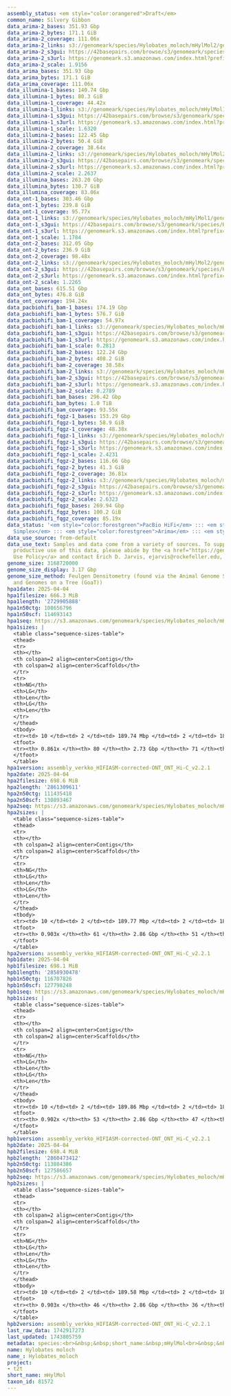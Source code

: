 ```yaml
---
assembly_status: <em style="color:orangered">Draft</em>
common_name: Silvery Gibbon
data_arima-2_bases: 351.93 Gbp
data_arima-2_bytes: 171.1 GiB
data_arima-2_coverage: 111.06x
data_arima-2_links: s3://genomeark/species/Hylobates_moloch/mHylMol2/genomic_data/arima/<br>
data_arima-2_s3gui: https://42basepairs.com/browse/s3/genomeark/species/Hylobates_moloch/mHylMol2/genomic_data/arima/
data_arima-2_s3url: https://genomeark.s3.amazonaws.com/index.html?prefix=species/Hylobates_moloch/mHylMol2/genomic_data/arima/
data_arima-2_scale: 1.9156
data_arima_bases: 351.93 Gbp
data_arima_bytes: 171.1 GiB
data_arima_coverage: 111.06x
data_illumina-1_bases: 140.74 Gbp
data_illumina-1_bytes: 80.3 GiB
data_illumina-1_coverage: 44.42x
data_illumina-1_links: s3://genomeark/species/Hylobates_moloch/mHylMol1/genomic_data/illumina/<br>
data_illumina-1_s3gui: https://42basepairs.com/browse/s3/genomeark/species/Hylobates_moloch/mHylMol1/genomic_data/illumina/
data_illumina-1_s3url: https://genomeark.s3.amazonaws.com/index.html?prefix=species/Hylobates_moloch/mHylMol1/genomic_data/illumina/
data_illumina-1_scale: 1.6320
data_illumina-2_bases: 122.45 Gbp
data_illumina-2_bytes: 50.4 GiB
data_illumina-2_coverage: 38.64x
data_illumina-2_links: s3://genomeark/species/Hylobates_moloch/mHylMol2/genomic_data/illumina/<br>
data_illumina-2_s3gui: https://42basepairs.com/browse/s3/genomeark/species/Hylobates_moloch/mHylMol2/genomic_data/illumina/
data_illumina-2_s3url: https://genomeark.s3.amazonaws.com/index.html?prefix=species/Hylobates_moloch/mHylMol2/genomic_data/illumina/
data_illumina-2_scale: 2.2637
data_illumina_bases: 263.20 Gbp
data_illumina_bytes: 130.7 GiB
data_illumina_coverage: 83.06x
data_ont-1_bases: 303.46 Gbp
data_ont-1_bytes: 239.8 GiB
data_ont-1_coverage: 95.77x
data_ont-1_links: s3://genomeark/species/Hylobates_moloch/mHylMol1/genomic_data/ont/<br>
data_ont-1_s3gui: https://42basepairs.com/browse/s3/genomeark/species/Hylobates_moloch/mHylMol1/genomic_data/ont/
data_ont-1_s3url: https://genomeark.s3.amazonaws.com/index.html?prefix=species/Hylobates_moloch/mHylMol1/genomic_data/ont/
data_ont-1_scale: 1.1784
data_ont-2_bases: 312.05 Gbp
data_ont-2_bytes: 236.9 GiB
data_ont-2_coverage: 98.48x
data_ont-2_links: s3://genomeark/species/Hylobates_moloch/mHylMol2/genomic_data/ont/<br>
data_ont-2_s3gui: https://42basepairs.com/browse/s3/genomeark/species/Hylobates_moloch/mHylMol2/genomic_data/ont/
data_ont-2_s3url: https://genomeark.s3.amazonaws.com/index.html?prefix=species/Hylobates_moloch/mHylMol2/genomic_data/ont/
data_ont-2_scale: 1.2265
data_ont_bases: 615.51 Gbp
data_ont_bytes: 476.8 GiB
data_ont_coverage: 194.24x
data_pacbiohifi_bam-1_bases: 174.19 Gbp
data_pacbiohifi_bam-1_bytes: 576.7 GiB
data_pacbiohifi_bam-1_coverage: 54.97x
data_pacbiohifi_bam-1_links: s3://genomeark/species/Hylobates_moloch/mHylMol1/genomic_data/pacbio_hifi/<br>
data_pacbiohifi_bam-1_s3gui: https://42basepairs.com/browse/s3/genomeark/species/Hylobates_moloch/mHylMol1/genomic_data/pacbio_hifi/
data_pacbiohifi_bam-1_s3url: https://genomeark.s3.amazonaws.com/index.html?prefix=species/Hylobates_moloch/mHylMol1/genomic_data/pacbio_hifi/
data_pacbiohifi_bam-1_scale: 0.2813
data_pacbiohifi_bam-2_bases: 122.24 Gbp
data_pacbiohifi_bam-2_bytes: 408.2 GiB
data_pacbiohifi_bam-2_coverage: 38.58x
data_pacbiohifi_bam-2_links: s3://genomeark/species/Hylobates_moloch/mHylMol2/genomic_data/pacbio_hifi/<br>
data_pacbiohifi_bam-2_s3gui: https://42basepairs.com/browse/s3/genomeark/species/Hylobates_moloch/mHylMol2/genomic_data/pacbio_hifi/
data_pacbiohifi_bam-2_s3url: https://genomeark.s3.amazonaws.com/index.html?prefix=species/Hylobates_moloch/mHylMol2/genomic_data/pacbio_hifi/
data_pacbiohifi_bam-2_scale: 0.2789
data_pacbiohifi_bam_bases: 296.42 Gbp
data_pacbiohifi_bam_bytes: 1.0 TiB
data_pacbiohifi_bam_coverage: 93.55x
data_pacbiohifi_fqgz-1_bases: 153.29 Gbp
data_pacbiohifi_fqgz-1_bytes: 58.9 GiB
data_pacbiohifi_fqgz-1_coverage: 48.38x
data_pacbiohifi_fqgz-1_links: s3://genomeark/species/Hylobates_moloch/mHylMol1/genomic_data/pacbio_hifi/<br>
data_pacbiohifi_fqgz-1_s3gui: https://42basepairs.com/browse/s3/genomeark/species/Hylobates_moloch/mHylMol1/genomic_data/pacbio_hifi/
data_pacbiohifi_fqgz-1_s3url: https://genomeark.s3.amazonaws.com/index.html?prefix=species/Hylobates_moloch/mHylMol1/genomic_data/pacbio_hifi/
data_pacbiohifi_fqgz-1_scale: 2.4231
data_pacbiohifi_fqgz-2_bases: 116.66 Gbp
data_pacbiohifi_fqgz-2_bytes: 41.3 GiB
data_pacbiohifi_fqgz-2_coverage: 36.81x
data_pacbiohifi_fqgz-2_links: s3://genomeark/species/Hylobates_moloch/mHylMol2/genomic_data/pacbio_hifi/<br>
data_pacbiohifi_fqgz-2_s3gui: https://42basepairs.com/browse/s3/genomeark/species/Hylobates_moloch/mHylMol2/genomic_data/pacbio_hifi/
data_pacbiohifi_fqgz-2_s3url: https://genomeark.s3.amazonaws.com/index.html?prefix=species/Hylobates_moloch/mHylMol2/genomic_data/pacbio_hifi/
data_pacbiohifi_fqgz-2_scale: 2.6323
data_pacbiohifi_fqgz_bases: 269.94 Gbp
data_pacbiohifi_fqgz_bytes: 100.2 GiB
data_pacbiohifi_fqgz_coverage: 85.19x
data_status: '<em style="color:forestgreen">PacBio HiFi</em> ::: <em style="color:forestgreen">ONT
  Simplex</em> ::: <em style="color:forestgreen">Arima</em> ::: <em style="color:forestgreen">Illumina</em>'
data_use_source: from-default
data_use_text: Samples and data come from a variety of sources. To support fair and
  productive use of this data, please abide by the <a href="https://genome10k.soe.ucsc.edu/data-use-policies/">Data
  Use Policy</a> and contact Erich D. Jarvis, ejarvis@rockefeller.edu, with any questions.
genome_size: 3168720000
genome_size_display: 3.17 Gbp
genome_size_method: Feulgen Densitometry (found via the Animal Genome Size Database
  and Genomes on a Tree (GoaT))
hpa1date: 2025-04-04
hpa1filesize: 666.3 MiB
hpa1length: '2729905888'
hpa1n50ctg: 108656796
hpa1n50scf: 114693143
hpa1seq: https://s3.amazonaws.com/genomeark/species/Hylobates_moloch/mHylMol1/assembly_verkko_HIFIASM-corrected-ONT_ONT_Hi-C_v2.2.1/mHylMol1.HiC.hap1.20250404.fasta.gz
hpa1sizes: |
  <table class="sequence-sizes-table">
  <thead>
  <tr>
  <th></th>
  <th colspan=2 align=center>Contigs</th>
  <th colspan=2 align=center>Scaffolds</th>
  </tr>
  <tr>
  <th>NG</th>
  <th>LG</th>
  <th>Len</th>
  <th>LG</th>
  <th>Len</th>
  </tr>
  </thead>
  <tbody>
  <tr><td> 10 </td><td> 2 </td><td> 189.74 Mbp </td><td> 2 </td><td> 189.74 Mbp </td></tr><tr><td> 20 </td><td> 4 </td><td> 163.35 Mbp </td><td> 4 </td><td> 179.60 Mbp </td></tr><tr><td> 30 </td><td> 6 </td><td> 120.30 Mbp </td><td> 5 </td><td> 163.35 Mbp </td></tr><tr><td> 40 </td><td> 8 </td><td> 114.65 Mbp </td><td> 8 </td><td> 127.20 Mbp </td></tr><tr style="background-color:#cccccc;"><td> 50 </td><td> 11 </td><td style="background-color:#88ff88;"> 108.66 Mbp </td><td> 10 </td><td style="background-color:#88ff88;"> 114.69 Mbp </td></tr><tr><td> 60 </td><td> 14 </td><td> 89.85 Mbp </td><td> 13 </td><td> 113.62 Mbp </td></tr><tr><td> 70 </td><td> 19 </td><td> 65.24 Mbp </td><td> 16 </td><td> 93.33 Mbp </td></tr><tr><td> 80 </td><td> 24 </td><td> 37.60 Mbp </td><td> 20 </td><td> 60.16 Mbp </td></tr><tr><td> 90 </td><td> 0 </td><td>  </td><td> 0 </td><td>  </td></tr><tr><td> 100 </td><td> 0 </td><td>  </td><td> 0 </td><td>  </td></tr></tbody>
  <tfoot>
  <tr><th> 0.861x </th><th> 80 </th><th> 2.73 Gbp </th><th> 71 </th><th> 2.73 Gbp </th></tr>
  </tfoot>
  </table>
hpa1version: assembly_verkko_HIFIASM-corrected-ONT_ONT_Hi-C_v2.2.1
hpa2date: 2025-04-04
hpa2filesize: 698.6 MiB
hpa2length: '2861309611'
hpa2n50ctg: 111435418
hpa2n50scf: 130893467
hpa2seq: https://s3.amazonaws.com/genomeark/species/Hylobates_moloch/mHylMol2/assembly_verkko_HIFIASM-corrected-ONT_ONT_Hi-C_v2.2.1/mHylMol2.HiC.hap1.20250404.fasta.gz
hpa2sizes: |
  <table class="sequence-sizes-table">
  <thead>
  <tr>
  <th></th>
  <th colspan=2 align=center>Contigs</th>
  <th colspan=2 align=center>Scaffolds</th>
  </tr>
  <tr>
  <th>NG</th>
  <th>LG</th>
  <th>Len</th>
  <th>LG</th>
  <th>Len</th>
  </tr>
  </thead>
  <tbody>
  <tr><td> 10 </td><td> 2 </td><td> 189.77 Mbp </td><td> 2 </td><td> 189.77 Mbp </td></tr><tr><td> 20 </td><td> 4 </td><td> 179.18 Mbp </td><td> 4 </td><td> 179.18 Mbp </td></tr><tr><td> 30 </td><td> 5 </td><td> 164.55 Mbp </td><td> 5 </td><td> 164.55 Mbp </td></tr><tr><td> 40 </td><td> 8 </td><td> 120.87 Mbp </td><td> 8 </td><td> 143.90 Mbp </td></tr><tr style="background-color:#cccccc;"><td> 50 </td><td> 10 </td><td style="background-color:#88ff88;"> 111.44 Mbp </td><td> 10 </td><td style="background-color:#88ff88;"> 130.89 Mbp </td></tr><tr><td> 60 </td><td> 14 </td><td> 90.15 Mbp </td><td> 12 </td><td> 120.87 Mbp </td></tr><tr><td> 70 </td><td> 18 </td><td> 72.46 Mbp </td><td> 15 </td><td> 111.81 Mbp </td></tr><tr><td> 80 </td><td> 23 </td><td> 57.70 Mbp </td><td> 18 </td><td> 91.13 Mbp </td></tr><tr><td> 90 </td><td> 31 </td><td> 2.24 Mbp </td><td> 22 </td><td> 59.55 Mbp </td></tr><tr><td> 100 </td><td> 0 </td><td>  </td><td> 0 </td><td>  </td></tr></tbody>
  <tfoot>
  <tr><th> 0.903x </th><th> 61 </th><th> 2.86 Gbp </th><th> 51 </th><th> 2.86 Gbp </th></tr>
  </tfoot>
  </table>
hpa2version: assembly_verkko_HIFIASM-corrected-ONT_ONT_Hi-C_v2.2.1
hpb1date: 2025-04-04
hpb1filesize: 698.1 MiB
hpb1length: '2858930478'
hpb1n50ctg: 116707826
hpb1n50scf: 127798248
hpb1seq: https://s3.amazonaws.com/genomeark/species/Hylobates_moloch/mHylMol1/assembly_verkko_HIFIASM-corrected-ONT_ONT_Hi-C_v2.2.1/mHylMol1.HiC.hap2.20250404.fasta.gz
hpb1sizes: |
  <table class="sequence-sizes-table">
  <thead>
  <tr>
  <th></th>
  <th colspan=2 align=center>Contigs</th>
  <th colspan=2 align=center>Scaffolds</th>
  </tr>
  <tr>
  <th>NG</th>
  <th>LG</th>
  <th>Len</th>
  <th>LG</th>
  <th>Len</th>
  </tr>
  </thead>
  <tbody>
  <tr><td> 10 </td><td> 2 </td><td> 189.86 Mbp </td><td> 2 </td><td> 189.86 Mbp </td></tr><tr><td> 20 </td><td> 4 </td><td> 164.56 Mbp </td><td> 4 </td><td> 179.36 Mbp </td></tr><tr><td> 30 </td><td> 6 </td><td> 144.44 Mbp </td><td> 5 </td><td> 164.56 Mbp </td></tr><tr><td> 40 </td><td> 8 </td><td> 125.52 Mbp </td><td> 8 </td><td> 143.33 Mbp </td></tr><tr style="background-color:#cccccc;"><td> 50 </td><td> 11 </td><td style="background-color:#88ff88;"> 116.71 Mbp </td><td> 10 </td><td style="background-color:#88ff88;"> 127.80 Mbp </td></tr><tr><td> 60 </td><td> 13 </td><td> 112.94 Mbp </td><td> 12 </td><td> 120.88 Mbp </td></tr><tr><td> 70 </td><td> 16 </td><td> 91.80 Mbp </td><td> 15 </td><td> 112.94 Mbp </td></tr><tr><td> 80 </td><td> 21 </td><td> 59.88 Mbp </td><td> 18 </td><td> 91.80 Mbp </td></tr><tr><td> 90 </td><td> 28 </td><td> 0.69 Mbp </td><td> 22 </td><td> 59.12 Mbp </td></tr><tr><td> 100 </td><td> 0 </td><td>  </td><td> 0 </td><td>  </td></tr></tbody>
  <tfoot>
  <tr><th> 0.902x </th><th> 53 </th><th> 2.86 Gbp </th><th> 47 </th><th> 2.86 Gbp </th></tr>
  </tfoot>
  </table>
hpb1version: assembly_verkko_HIFIASM-corrected-ONT_ONT_Hi-C_v2.2.1
hpb2date: 2025-04-04
hpb2filesize: 698.4 MiB
hpb2length: '2860473412'
hpb2n50ctg: 113884386
hpb2n50scf: 127586657
hpb2seq: https://s3.amazonaws.com/genomeark/species/Hylobates_moloch/mHylMol2/assembly_verkko_HIFIASM-corrected-ONT_ONT_Hi-C_v2.2.1/mHylMol2.HiC.hap2.20250404.fasta.gz
hpb2sizes: |
  <table class="sequence-sizes-table">
  <thead>
  <tr>
  <th></th>
  <th colspan=2 align=center>Contigs</th>
  <th colspan=2 align=center>Scaffolds</th>
  </tr>
  <tr>
  <th>NG</th>
  <th>LG</th>
  <th>Len</th>
  <th>LG</th>
  <th>Len</th>
  </tr>
  </thead>
  <tbody>
  <tr><td> 10 </td><td> 2 </td><td> 189.58 Mbp </td><td> 2 </td><td> 189.58 Mbp </td></tr><tr><td> 20 </td><td> 4 </td><td> 179.61 Mbp </td><td> 4 </td><td> 179.61 Mbp </td></tr><tr><td> 30 </td><td> 5 </td><td> 164.82 Mbp </td><td> 5 </td><td> 164.82 Mbp </td></tr><tr><td> 40 </td><td> 8 </td><td> 121.35 Mbp </td><td> 7 </td><td> 144.79 Mbp </td></tr><tr style="background-color:#cccccc;"><td> 50 </td><td> 10 </td><td style="background-color:#88ff88;"> 113.88 Mbp </td><td> 10 </td><td style="background-color:#88ff88;"> 127.59 Mbp </td></tr><tr><td> 60 </td><td> 14 </td><td> 89.37 Mbp </td><td> 12 </td><td> 115.27 Mbp </td></tr><tr><td> 70 </td><td> 17 </td><td> 73.93 Mbp </td><td> 15 </td><td> 113.62 Mbp </td></tr><tr><td> 80 </td><td> 22 </td><td> 59.06 Mbp </td><td> 19 </td><td> 83.25 Mbp </td></tr><tr><td> 90 </td><td> 31 </td><td> 21.52 Mbp </td><td> 23 </td><td> 54.29 Mbp </td></tr><tr><td> 100 </td><td> 0 </td><td>  </td><td> 0 </td><td>  </td></tr></tbody>
  <tfoot>
  <tr><th> 0.903x </th><th> 46 </th><th> 2.86 Gbp </th><th> 36 </th><th> 2.86 Gbp </th></tr>
  </tfoot>
  </table>
hpb2version: assembly_verkko_HIFIASM-corrected-ONT_ONT_Hi-C_v2.2.1
last_raw_data: 1742917273
last_updated: 1743805759
metadata: species:<br>&nbsp;&nbsp;short_name:&nbsp;mHylMol<br>&nbsp;&nbsp;name:&nbsp;Hylobates&nbsp;moloch<br>&nbsp;&nbsp;taxon_id:&nbsp;81572<br>&nbsp;&nbsp;common_name:&nbsp;Silvery&nbsp;Gibbon<br>&nbsp;&nbsp;order:<br>&nbsp;&nbsp;&nbsp;&nbsp;name:&nbsp;Primates<br>&nbsp;&nbsp;family:<br>&nbsp;&nbsp;&nbsp;&nbsp;name:&nbsp;Hylobatidae<br>&nbsp;&nbsp;individuals:<br>&nbsp;&nbsp;-<br>&nbsp;&nbsp;&nbsp;&nbsp;short_name:&nbsp;mHylMol1<br>&nbsp;&nbsp;&nbsp;&nbsp;name:&nbsp;Lionel<br>&nbsp;&nbsp;&nbsp;&nbsp;biosample_id:&nbsp;SAMN12851060<br>&nbsp;&nbsp;&nbsp;&nbsp;alt_ids:<br>&nbsp;&nbsp;&nbsp;&nbsp;-&nbsp;HMO894&nbsp;(ISIS#)<br>&nbsp;&nbsp;&nbsp;&nbsp;sex:&nbsp;male<br>&nbsp;&nbsp;&nbsp;&nbsp;birth_date:&nbsp;6&nbsp;November&nbsp;2001<br>&nbsp;&nbsp;&nbsp;&nbsp;birth_location:&nbsp;Gibbon&nbsp;Conservation&nbsp;Center,&nbsp;Santa&nbsp;Clarita,&nbsp;California,&nbsp;USA<br>&nbsp;&nbsp;&nbsp;&nbsp;birth_type:&nbsp;Captive&nbsp;born<br>&nbsp;&nbsp;&nbsp;&nbsp;mother:&nbsp;mHylMol2<br>&nbsp;&nbsp;&nbsp;&nbsp;father:&nbsp;null<br>&nbsp;&nbsp;&nbsp;&nbsp;description:&nbsp;><br>&nbsp;&nbsp;&nbsp;&nbsp;&nbsp;&nbsp;Lionel&nbsp;is&nbsp;a&nbsp;male&nbsp;silvery&nbsp;or&nbsp;Javan&nbsp;gibbon&nbsp;born&nbsp;in&nbsp;the&nbsp;Gibbon&nbsp;Conservation<br>&nbsp;&nbsp;&nbsp;&nbsp;&nbsp;&nbsp;Center,&nbsp;and&nbsp;his&nbsp;genome&nbsp;is&nbsp;being&nbsp;sequenced&nbsp;as&nbsp;part&nbsp;of&nbsp;a&nbsp;T2T&nbsp;effort.<br>&nbsp;&nbsp;&nbsp;&nbsp;&nbsp;&nbsp;Lionel's&nbsp;parents&nbsp;are&nbsp;Shelby&nbsp;(father)&nbsp;and&nbsp;Chloe&nbsp;(mother;&nbsp;mHylMol2;<br>&nbsp;&nbsp;&nbsp;&nbsp;&nbsp;&nbsp;ISIS#&nbsp;HMO803).<br>&nbsp;&nbsp;&nbsp;&nbsp;provider:&nbsp;Lucia&nbsp;Carbone,&nbsp;Oregon&nbsp;Health&nbsp;&&nbsp;Science&nbsp;University<br>&nbsp;&nbsp;&nbsp;&nbsp;samples:<br>&nbsp;&nbsp;&nbsp;&nbsp;-<br>&nbsp;&nbsp;&nbsp;&nbsp;&nbsp;&nbsp;sample_id:&nbsp;mHylMol1.lcl1<br>&nbsp;&nbsp;&nbsp;&nbsp;&nbsp;&nbsp;sample_type:&nbsp;cell&nbsp;culture<br>&nbsp;&nbsp;&nbsp;&nbsp;&nbsp;&nbsp;tissue:&nbsp;null<br>&nbsp;&nbsp;&nbsp;&nbsp;&nbsp;&nbsp;isolation_source:&nbsp;EBV-transformed&nbsp;lymphoblastoid&nbsp;cell&nbsp;line<br>&nbsp;&nbsp;&nbsp;&nbsp;&nbsp;&nbsp;age:&nbsp;7&nbsp;years<br>&nbsp;&nbsp;&nbsp;&nbsp;&nbsp;&nbsp;sample_biosample_id:&nbsp;SAMN12851060<br>&nbsp;&nbsp;&nbsp;&nbsp;&nbsp;&nbsp;collection_date:&nbsp;null<br>&nbsp;&nbsp;&nbsp;&nbsp;&nbsp;&nbsp;provider:&nbsp;Lucia&nbsp;Carbone,&nbsp;Oregon&nbsp;Health&nbsp;&&nbsp;Science&nbsp;University<br>&nbsp;&nbsp;&nbsp;&nbsp;project:&nbsp;[&nbsp;t2t&nbsp;]<br>&nbsp;&nbsp;-<br>&nbsp;&nbsp;&nbsp;&nbsp;short_name:&nbsp;mHylMol2<br>&nbsp;&nbsp;&nbsp;&nbsp;name:&nbsp;Chloe<br>&nbsp;&nbsp;&nbsp;&nbsp;biosample_id:&nbsp;null<br>&nbsp;&nbsp;&nbsp;&nbsp;alt_ids:<br>&nbsp;&nbsp;&nbsp;&nbsp;-&nbsp;HMO803&nbsp;(ISIS#)<br>&nbsp;&nbsp;&nbsp;&nbsp;-&nbsp;910114&nbsp;(Winnipeg&nbsp;local&nbsp;ID)<br>&nbsp;&nbsp;&nbsp;&nbsp;sex:&nbsp;female<br>&nbsp;&nbsp;&nbsp;&nbsp;birth_date:&nbsp;24&nbsp;February&nbsp;1990<br>&nbsp;&nbsp;&nbsp;&nbsp;birth_location:&nbsp;Assiniboine&nbsp;Park&nbsp;Zoo,&nbsp;Winnipeg,&nbsp;Manitoba,&nbsp;Canada<br>&nbsp;&nbsp;&nbsp;&nbsp;birth_type:&nbsp;Captive&nbsp;born<br>&nbsp;&nbsp;&nbsp;&nbsp;mother:&nbsp;null<br>&nbsp;&nbsp;&nbsp;&nbsp;father:&nbsp;null<br>&nbsp;&nbsp;&nbsp;&nbsp;description:&nbsp;><br>&nbsp;&nbsp;&nbsp;&nbsp;&nbsp;&nbsp;Chloe&nbsp;is&nbsp;a&nbsp;female&nbsp;silvery&nbsp;or&nbsp;Javan&nbsp;gibbon&nbsp;born&nbsp;in&nbsp;the&nbsp;Assiniboine&nbsp;Park<br>&nbsp;&nbsp;&nbsp;&nbsp;&nbsp;&nbsp;Zoo,&nbsp;and&nbsp;the&nbsp;genome&nbsp;of&nbsp;her&nbsp;male&nbsp;child&nbsp;(Lionel;&nbsp;mHylMol1;&nbsp;ISIS#&nbsp;HMO894)&nbsp;is<br>&nbsp;&nbsp;&nbsp;&nbsp;&nbsp;&nbsp;being&nbsp;sequenced&nbsp;as&nbsp;part&nbsp;of&nbsp;a&nbsp;T2T&nbsp;effort.&nbsp;Chloe's&nbsp;parents&nbsp;are&nbsp;Billy&nbsp;J<br>&nbsp;&nbsp;&nbsp;&nbsp;&nbsp;&nbsp;(father)&nbsp;and&nbsp;Bobbie-Jean&nbsp;(mother).<br>&nbsp;&nbsp;&nbsp;&nbsp;provider:&nbsp;Lucia&nbsp;Carbone,&nbsp;Oregon&nbsp;Health&nbsp;&&nbsp;Science&nbsp;University<br>&nbsp;&nbsp;&nbsp;&nbsp;samples:&nbsp;null<br>&nbsp;&nbsp;&nbsp;&nbsp;project:&nbsp;null<br>&nbsp;&nbsp;genome_size:&nbsp;3168720000<br>&nbsp;&nbsp;genome_size_method:&nbsp;Feulgen&nbsp;Densitometry&nbsp;(found&nbsp;via&nbsp;the&nbsp;Animal&nbsp;Genome&nbsp;Size&nbsp;Database&nbsp;and&nbsp;Genomes&nbsp;on&nbsp;a&nbsp;Tree&nbsp;(GoaT))<br>&nbsp;&nbsp;project:&nbsp;[&nbsp;t2t&nbsp;]<br>
name: Hylobates moloch
name_: Hylobates_moloch
project:
- t2t
short_name: mHylMol
taxon_id: 81572
---
```


